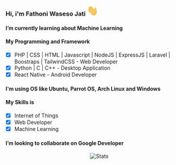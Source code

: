 ### Hi, i'm Fathoni Waseso Jati <img src="https://github.com/vh4/vh4/blob/main/Hi.gif" width="30px">

#### I’m currently learning about Machine Learning

#### My Programming and Framework
  - [x] PHP | CSS | HTML | Javascript | NodeJS | ExpressJS | Laravel | Boostraps | TailwindCSS - Web Developer
  - [x] Python | C | C++ - Desktop Application
  - [x] React Native - Android Developer
#### I'm using OS like Ubuntu, Parrot OS, Arch Linux and Windows

#### My Skills is
  - [x] Internet of Things 
  - [x] Web Developer
  - [x] Machine Learning

#### I’m looking to collaborate on Google Developer

<div align="center">
  
![Stats](https://github-readme-stats.vercel.app/api?username=vh4&show_icons=true&theme=algolia&include_all_commits=true&count_private=true&hide_border=true)


 
</div>
